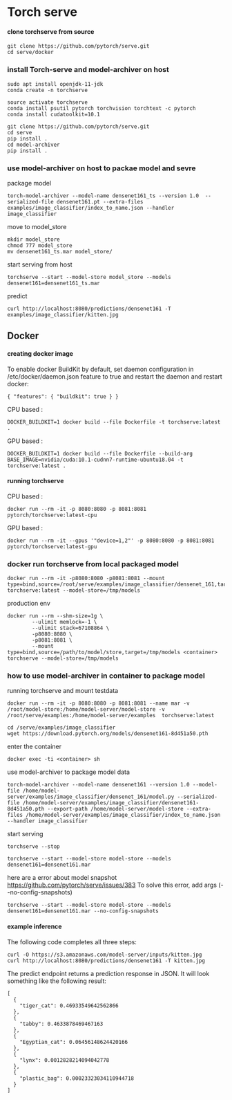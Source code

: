 
#  Torch serve

#### clone torchserve from source
```
git clone https://github.com/pytorch/serve.git
cd serve/docker
```
### install Torch-serve  and model-archiver on host
```
sudo apt install openjdk-11-jdk
conda create -n torchserve

source activate torchserve
conda install psutil pytorch torchvision torchtext -c pytorch
conda install cudatoolkit=10.1

git clone https://github.com/pytorch/serve.git
cd serve     
pip install .
cd model-archiver
pip install .
```



### use model-archiver on host to packae model and sevre
package model
```
torch-model-archiver --model-name densenet161_ts --version 1.0  --serialized-file densenet161.pt --extra-files examples/image_classifier/index_to_name.json --handler image_classifier
```
move to model_store
```
mkdir model_store
chmod 777 model_store
mv densenet161_ts.mar model_store/
```
start serving from host
```
torchserve --start --model-store model_store --models densenet161=densenet161_ts.mar
```
predict
```
curl http://localhost:8080/predictions/densenet161 -T examples/image_classifier/kitten.jpg
```
## Docker
#### creating docker image 

To enable docker BuildKit by default, set daemon configuration in /etc/docker/daemon.json feature to true and restart the daemon and restart docker:
```
{ "features": { "buildkit": true } }
```

CPU based :
```
DOCKER_BUILDKIT=1 docker build --file Dockerfile -t torchserve:latest .
```
GPU based :
```
DOCKER_BUILDKIT=1 docker build --file Dockerfile --build-arg BASE_IMAGE=nvidia/cuda:10.1-cudnn7-runtime-ubuntu18.04 -t torchserve:latest .
```

#### running torchserve 
CPU  based :
```
docker run --rm -it -p 8080:8080 -p 8081:8081 pytorch/torchserve:latest-cpu
```
GPU based :
```
docker run --rm -it --gpus '"device=1,2"' -p 8080:8080 -p 8081:8081 pytorch/torchserve:latest-gpu
```

### docker run torchserve from local packaged model
```
docker run --rm -it -p8080:8080 -p8081:8081 --mount type=bind,source=/root/serve/examples/image_classifier/densenet_161,target=/tmp/models torchserve:latest --model-store=/tmp/models 
```
production env
```
docker run --rm --shm-size=1g \
        --ulimit memlock=-1 \
        --ulimit stack=67108864 \
        -p8080:8080 \
        -p8081:8081 \
        --mount type=bind,source=/path/to/model/store,target=/tmp/models <container> torchserve --model-store=/tmp/models 
```
###  how to use model-archiver in container to package model 
running torchserve and mount testdata 
```
docker run --rm -it -p 8080:8080 -p 8081:8081 --name mar -v /root/model-store:/home/model-server/model-store -v /root/serve/examples:/home/model-server/examples  torchserve:latest
```
```
cd /serve/examples/image_classifier
wget https://download.pytorch.org/models/densenet161-8d451a50.pth
```
enter the container
```
docker exec -ti <container> sh
```
use model-archiver to package model data
```
torch-model-archiver --model-name densenet161 --version 1.0 --model-file /home/model-server/examples/image_classifier/densenet_161/model.py --serialized-file /home/model-server/examples/image_classifier/densenet161-8d451a50.pth --export-path /home/model-server/model-store --extra-files /home/model-server/examples/image_classifier/index_to_name.json --handler image_classifier
```
start serving
```
torchserve --stop

torchserve --start --model-store model-store --models densenet161=densenet161.mar
```
here are a error about model snapshot
https://github.com/pytorch/serve/issues/383
To solve this error, add args (--no-config-snapshots)
```
torchserve --start --model-store model-store --models densenet161=densenet161.mar --no-config-snapshots
```
#### example inference
The following code completes all three steps:
```
curl -O https://s3.amazonaws.com/model-server/inputs/kitten.jpg
curl http://localhost:8080/predictions/densenet161 -T kitten.jpg
```
The predict endpoint returns a prediction response in JSON. It will look something like the following result:
```
[
  {
    "tiger_cat": 0.46933549642562866
  },
  {
    "tabby": 0.4633878469467163
  },
  {
    "Egyptian_cat": 0.06456148624420166
  },
  {
    "lynx": 0.0012828214094042778
  },
  {
    "plastic_bag": 0.00023323034110944718
  }
]
```



